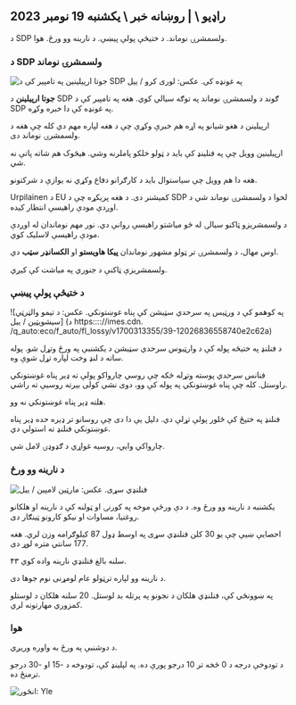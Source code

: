 ## راډیو \ | روښانه خبر \ یکشنبه 19 نومبر 2023

د SDP ولسمشرۍ نوماند. د ختیځې پولې پیښې. د نارینه وو ورځ. هوا.

### د SDP ولسمشرۍ نوماند

![جوتا ارپیلینین په تامپیر کې د SDP په غونډه کې. عکس: لوری کرو / ییل](https://images.cdn.yle.fi/image/upload/c_crop,h_3078,w_5472,x_0,y_536/ar_1.777777777777777,c_fill,g_faces,h_675,h/1201,c_fill.q_auto:eco/f_auto/fl_lossy/v1700390392/39-12029436559e5d3e7734)

**جوتا ارپیلینن** د SDP ګوند د ولسمشرۍ نوماند په توګه سیالي کوي. هغه په تامپیر کې د SDP په غونډه کې دا خبره وکړه.

ارپیلینن د هغو شیانو په اړه هم خبرې وکړې چې د هغه لپاره مهم دي کله چې هغه د ولسمشرۍ نوماند دی.

ارپیلینین وویل چې په فنلینډ کې باید د ټولو خلکو پاملرنه وشي. هیڅوک هم شاته پاتې نه شي.

هغه دا هم وویل چې سیاستوال باید د کارګرانو دفاع وکړي نه یوازې د شرکتونو.

Urpilainen د EU کمیشنر دی. د هغه پریکړه چې د SDP لخوا د ولسمشرۍ نوماند شي د اوږدې مودې راهیسې انتظار کیده.

د ولسمشریزو ټاکنو سیالۍ له څو میاشتو راهیسې روانې دي. نور مهم نوماندان له اوږدې مودې راهیسې لاسلیک کوي.

اوس مهال، د ولسمشرۍ تر ټولو مشهور نوماندان **پیکا هاویستو** او **الکسانډر** **سټب** دي.

ولسمشریزې ټاکنې د جنوري په میاشت کې کیږي.

### د ختیځې پولې پیښې

![په کوهمو کې د ورټیس په سرحدي سټیشن کې پناه غوښتونکي. عکس: د تیمو والټرټي سیشویټین / ییل] (د https:::://imes.cdn. /q_auto:eco/f_auto/fl_lossy/v1700313355/39-12026836558740e2c62a)

د فنلنډ په ختیځه پوله کې د وارټیوس سرحدي سټیشن د یکشنبې په ورځ وتړل شو. پوله ساته د لنډ وخت لپاره تړل شوې وه.

فنانس سرحدي پوسته وتړله ځکه چې روسي چارواکو پولې ته ډیر پناه غوښتونکي راوستل. کله چې پناه غوښتونکي په پوله کې وو، دوی نشي کولی بیرته روسیې ته راشي.

هلته ډېر پناه غوښتونکي نه وو.

فنلنډ په ختیځ کې څلور پولې تړلې دي. دلیل یې دا دی چې روسانو تر ډیره حده ډیر پناه غوښتونکي فنلنډ ته استولي دي.

چارواکي وايي، روسیه غواړي د ګډوډۍ لامل شي.

### د نارینه وو ورځ

![ فنلنډي سړی. عکس: مارټین لامپین / ییل](https://images.cdn.yle.fi/image/upload/c_crop,h_3375,w_6000,x_0,y_164/ar_1.777777777777777,c_fill,g_faces,/07_1w/06p_0,h.q_auto:eco/f_auto/fl_lossy/v1700042381/39-1200843655493de62883)

یکشنبه د نارینه وو ورځ وه. د دې ورځې موخه په کورنۍ او ټولنه کې د نارینه او هلکانو روغتیا، مساوات او نیکو کارونو ټینګار دی.

احصایې ښیې چې یو 30 کلن فنلنډي سړی په اوسط ډول 87 کیلوګرامه وزن لري. هغه 177 سانتي متره لوړ دی.

۴۳ سلنه بالغ فنلنډي نارینه واده کوي.

د نارینه وو لپاره ترټولو عام لومړنی نوم جوها دی.

په ښوونځي کې، فنلنډي هلکان د نجونو په پرتله بد لوستل. 20 سلنه هلکان د لوستلو کمزوري مهارتونه لري.

### هوا

د دوشنبې په ورځ به واوره وریږي.

د تودوخې درجه د 0 څخه تر 10 درجو پورې ده. په لپلینډ کې، تودوخه د -15 او -30 درجو ترمنځ ده.

![ انځور: Yle](https://images.cdn.yle.fi/image/upload/c_crop,h_1080,w_1919,x_0,y_0/ar_1.777777777777777,c_fill,g_faces,h_675,w/p_1200/1200:eco/f_auto/fl_lossy/v1700408413/39-1203034655a2c36dc32d)